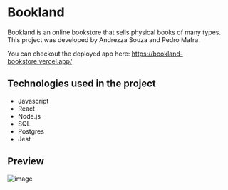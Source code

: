 # Bookland

Bookland is an online bookstore that sells physical books of many types. This project was developed by Andrezza Souza and Pedro Mafra.

You can checkout the deployed app here: 
https://bookland-bookstore.vercel.app/

## Technologies used in the project

* Javascript
* React
* Node.js
* SQL
* Postgres
* Jest

## Preview
![image](https://user-images.githubusercontent.com/72293497/141213785-7d8c1dd6-5e8a-4326-8182-d4bc81f184ae.png)
